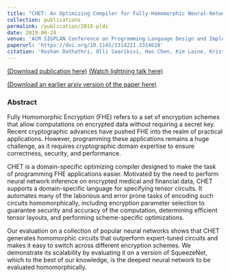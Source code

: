 ```yaml
---
title: "CHET: An Optimizing Compiler for Fully-Homomorphic Neural-Network Inferencing"
collection: publications
permalink: /publication/2019-pldi
date: 2019-06-24
venue: 'ACM SIGPLAN Conference on Programming Language Design and Implementation (PLDI)'
paperurl: 'https://doi.org/10.1145/3314221.3314628'
citation: 'Roshan Dathathri, Olli Saarikivi, Hao Chen, Kim Laine, Kristin Lauter, Saeed Maleki, Madan Musuvathi, Todd Mytkowicz, “CHET: An Optimizing Compiler for Fully-Homomorphic Neural-Network Inferencing,” Proceedings of the 40th ACM SIGPLAN Conference on Programming Language Design and Implementation (PLDI), June 2019 (to appear).'
---
```

[(Download publication here)](https://www.cs.utexas.edu/~roshan/CHET.pdf) [(Watch lightning talk here)](https://www.cs.utexas.edu/~roshan/CHET.mp4)

[(Download an earlier arxiv version of the paper here)](https://arxiv.org/abs/1810.00845)

### Abstract

Fully Homomorphic Encryption (FHE) refers to a set of encryption schemes
that allow computations on encrypted data without
requiring a secret key. Recent cryptographic advances have pushed FHE
into the realm of practical applications. However, programming these
applications remains a huge challenge, as it requires
cryptographic domain expertise to ensure correctness, security, and
performance. 

CHET is a domain-specific optimizing compiler designed to make the task of
programming FHE applications easier. Motivated by the need to perform
neural network inference on encrypted medical and financial data, CHET
supports a domain-specific language for specifying tensor circuits. It automates many of
the laborious and error prone tasks of encoding such circuits
homomorphically, including encryption parameter selection to guarantee
security and accuracy of the computation, determining efficient tensor
layouts, and performing scheme-specific optimizations. 

Our evaluation on a collection of popular neural networks shows that
CHET generates homomorphic circuits that outperform expert-tuned
circuits and makes it easy to switch across different encryption
schemes. We demonstrate its scalability by evaluating it on a version of
SqueezeNet, which to the best of our knowledge, is the deepest neural
network to be evaluated homomorphically. 